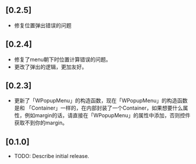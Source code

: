 ## [0.2.5]
- 修复位置弹出错误的问题

## [0.2.4]

- 修复了menu朝下时位置计算错误的问题。
- 更改了弹出的逻辑，更加友好。

## [0.2.3]

- 更新了「WPopupMenu」的构造函数，现在「WPopupMenu」的构造函数是和 「Container」一样的，在内部封装了一个Container，如果想要什么属性，例如margin的话，请直接在「WPopupMenu」的属性中添加，否则控件获取不到你的margin。


## [0.1.0]

* TODO: Describe initial release.


